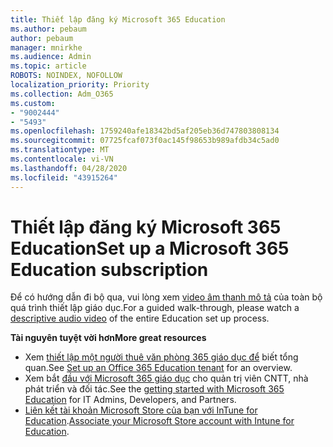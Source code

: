 ```yaml
---
title: Thiết lập đăng ký Microsoft 365 Education
ms.author: pebaum
author: pebaum
manager: mnirkhe
ms.audience: Admin
ms.topic: article
ROBOTS: NOINDEX, NOFOLLOW
localization_priority: Priority
ms.collection: Adm_O365
ms.custom:
- "9002444"
- "5493"
ms.openlocfilehash: 1759240afe18342bd5af205eb36d747803808134
ms.sourcegitcommit: 07725fcaf073f0ac145f98653b989afdb34c5ad0
ms.translationtype: MT
ms.contentlocale: vi-VN
ms.lasthandoff: 04/28/2020
ms.locfileid: "43915264"
---
```

# <a name="set-up-a-microsoft-365-education-subscription"></a><span data-ttu-id="c9850-102">Thiết lập đăng ký Microsoft 365 Education</span><span class="sxs-lookup"><span data-stu-id="c9850-102">Set up a Microsoft 365 Education subscription</span></span>

<span data-ttu-id="c9850-103">Để có hướng dẫn đi bộ qua, vui lòng xem [video âm thanh mô tả](https://aka.ms/M365EduSetup) của toàn bộ quá trình thiết lập giáo dục.</span><span class="sxs-lookup"><span data-stu-id="c9850-103">For a guided walk-through, please watch a [descriptive audio video](https://aka.ms/M365EduSetup) of the entire Education set up process.</span></span>

<span data-ttu-id="c9850-104">**Tài nguyên tuyệt vời hơn**</span><span class="sxs-lookup"><span data-stu-id="c9850-104">**More great resources**</span></span>

- <span data-ttu-id="c9850-105">Xem [thiết lập một người thuê văn phòng 365 giáo dục để](https://docs.microsoft.com/microsoft-365/education/intune-edu-trial/set-up-office365-edu-tenant) biết tổng quan.</span><span class="sxs-lookup"><span data-stu-id="c9850-105">See [Set up an Office 365 Education tenant](https://docs.microsoft.com/microsoft-365/education/intune-edu-trial/set-up-office365-edu-tenant) for an overview.</span></span>
- <span data-ttu-id="c9850-106">Xem bắt [đầu với Microsoft 365 giáo dục](https://docs.microsoft.com/education/) cho quản trị viên CNTT, nhà phát triển và đối tác.</span><span class="sxs-lookup"><span data-stu-id="c9850-106">See the [getting started with Microsoft 365 Education](https://docs.microsoft.com/education/) for IT Admins, Developers, and Partners.</span></span> 
- <span data-ttu-id="c9850-107">[Liên kết tài khoản Microsoft Store của bạn với InTune for Education](https://docs.microsoft.com/microsoft-365/education/intune-edu-trial/configure-microsoft-store-for-education).</span><span class="sxs-lookup"><span data-stu-id="c9850-107">[Associate your Microsoft Store account with Intune for Education](https://docs.microsoft.com/microsoft-365/education/intune-edu-trial/configure-microsoft-store-for-education).</span></span> 
